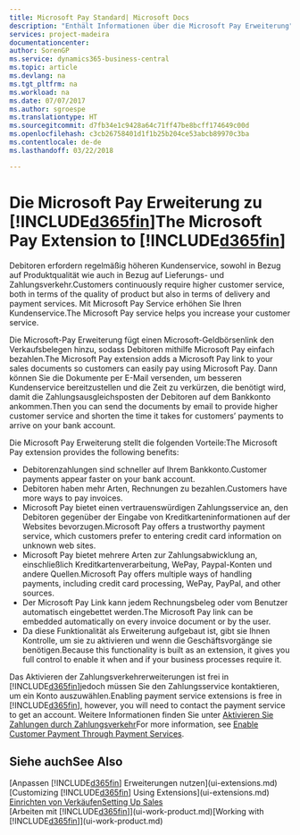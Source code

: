 ```yaml
---
title: Microsoft Pay Standard| Microsoft Docs
description: "Enthält Informationen über die Microsoft Pay Erweiterung"
services: project-madeira
documentationcenter: 
author: SorenGP
ms.service: dynamics365-business-central
ms.topic: article
ms.devlang: na
ms.tgt_pltfrm: na
ms.workload: na
ms.date: 07/07/2017
ms.author: sgroespe
ms.translationtype: HT
ms.sourcegitcommit: d7fb34e1c9428a64c71ff47be8bcff174649c00d
ms.openlocfilehash: c3cb26758401d1f1b25b204ce53abcb89970c3ba
ms.contentlocale: de-de
ms.lasthandoff: 03/22/2018

---
```

# <a name="the-microsoft-pay-extension-to-included365finincludesd365finlongmdmd"></a><span data-ttu-id="5ba3f-103">Die Microsoft Pay Erweiterung zu [!INCLUDE[d365fin](includes/d365fin_long_md.md)]</span><span class="sxs-lookup"><span data-stu-id="5ba3f-103">The Microsoft Pay Extension to [!INCLUDE[d365fin](includes/d365fin_long_md.md)]</span></span>
<span data-ttu-id="5ba3f-104">Debitoren erfordern regelmäßig höheren Kundenservice, sowohl in Bezug auf Produktqualität wie auch in Bezug auf Lieferungs- und Zahlungsverkehr.</span><span class="sxs-lookup"><span data-stu-id="5ba3f-104">Customers continuously require higher customer service, both in terms of the quality of product but also in terms of delivery and payment services.</span></span> <span data-ttu-id="5ba3f-105">Mit Microsoft Pay Service erhöhen Sie Ihren Kundenservice.</span><span class="sxs-lookup"><span data-stu-id="5ba3f-105">The Microsoft Pay service helps you increase your customer service.</span></span>

<span data-ttu-id="5ba3f-106">Die Microsoft-Pay Erweiterung fügt einen Microsoft-Geldbörsenlink den Verkaufsbelegen hinzu, sodass Debitoren mithilfe Microsoft Pay einfach bezahlen.</span><span class="sxs-lookup"><span data-stu-id="5ba3f-106">The Microsoft Pay extension adds a Microsoft Pay link to your sales documents so customers can easily pay using Microsoft Pay.</span></span> <span data-ttu-id="5ba3f-107">Dann können Sie die Dokumente per E-Mail versenden, um besseren Kundenservice bereitzustellen und die Zeit zu verkürzen, die benötigt wird, damit die Zahlungsausgleichsposten der Debitoren auf dem Bankkonto ankommen.</span><span class="sxs-lookup"><span data-stu-id="5ba3f-107">Then you can send the documents by email to provide higher customer service and shorten the time it takes for customers’ payments to arrive on your bank account.</span></span>

<span data-ttu-id="5ba3f-108">Die Microsoft Pay Erweiterung stellt die folgenden Vorteile:</span><span class="sxs-lookup"><span data-stu-id="5ba3f-108">The Microsoft Pay extension provides the following benefits:</span></span>
- <span data-ttu-id="5ba3f-109">Debitorenzahlungen sind schneller auf Ihrem Bankkonto.</span><span class="sxs-lookup"><span data-stu-id="5ba3f-109">Customer payments appear faster on your bank account.</span></span>
- <span data-ttu-id="5ba3f-110">Debitoren haben mehr Arten, Rechnungen zu bezahlen.</span><span class="sxs-lookup"><span data-stu-id="5ba3f-110">Customers have more ways to pay invoices.</span></span>
- <span data-ttu-id="5ba3f-111">Microsoft Pay bietet einen vertrauenswürdigen Zahlungsservice an, den Debitoren gegenüber der Eingabe von Kreditkarteninformationen auf der Websites bevorzugen.</span><span class="sxs-lookup"><span data-stu-id="5ba3f-111">Microsoft Pay offers a trustworthy payment service, which customers prefer to entering credit card information on unknown web sites.</span></span>
- <span data-ttu-id="5ba3f-112">Microsoft Pay bietet mehrere Arten zur Zahlungsabwicklung an, einschließlich Kreditkartenverarbeitung, WePay, Paypal-Konten und andere Quellen.</span><span class="sxs-lookup"><span data-stu-id="5ba3f-112">Microsoft Pay offers multiple ways of handling payments, including credit card processing, WePay, PayPal, and other sources.</span></span>
- <span data-ttu-id="5ba3f-113">Der Microsoft Pay Link kann jedem Rechnungsbeleg oder vom Benutzer automatisch eingebettet werden.</span><span class="sxs-lookup"><span data-stu-id="5ba3f-113">The Microsoft Pay link can be embedded automatically on every invoice document or by the user.</span></span>
- <span data-ttu-id="5ba3f-114">Da diese Funktionalität als Erweiterung aufgebaut ist, gibt sie Ihnen Kontrolle, um sie zu aktivieren und wenn die Geschäftsvorgänge sie benötigen.</span><span class="sxs-lookup"><span data-stu-id="5ba3f-114">Because this functionality is built as an extension, it gives you full control to enable it when and if your business processes require it.</span></span>

<span data-ttu-id="5ba3f-115">Das Aktivieren der Zahlungsverkehrerweiterungen ist frei in [!INCLUDE[d365fin](includes/d365fin_md.md)]jedoch müssen Sie den Zahlungsservice kontaktieren, um ein Konto auszuwählen.</span><span class="sxs-lookup"><span data-stu-id="5ba3f-115">Enabling payment service extensions is free in [!INCLUDE[d365fin](includes/d365fin_md.md)], however, you will need to contact the payment service to get an account.</span></span> <span data-ttu-id="5ba3f-116">Weitere Informationen finden Sie unter [Aktivieren Sie Zahlungen durch Zahlungsverkehr](sales-how-enable-payment-service-extensions.md)</span><span class="sxs-lookup"><span data-stu-id="5ba3f-116">For more information, see [Enable Customer Payment Through Payment Services](sales-how-enable-payment-service-extensions.md).</span></span>

## <a name="see-also"></a><span data-ttu-id="5ba3f-117">Siehe auch</span><span class="sxs-lookup"><span data-stu-id="5ba3f-117">See Also</span></span>
<span data-ttu-id="5ba3f-118">[Anpassen [!INCLUDE[d365fin](includes/d365fin_md.md)] Erweiterungen nutzen](ui-extensions.md)</span><span class="sxs-lookup"><span data-stu-id="5ba3f-118">[Customizing [!INCLUDE[d365fin](includes/d365fin_md.md)] Using Extensions](ui-extensions.md)</span></span>  
[<span data-ttu-id="5ba3f-119">Einrichten von Verkäufen</span><span class="sxs-lookup"><span data-stu-id="5ba3f-119">Setting Up Sales</span></span>](sales-setup-sales.md)  
<span data-ttu-id="5ba3f-120">[Arbeiten mit [!INCLUDE[d365fin](includes/d365fin_md.md)]](ui-work-product.md)</span><span class="sxs-lookup"><span data-stu-id="5ba3f-120">[Working with [!INCLUDE[d365fin](includes/d365fin_md.md)]](ui-work-product.md)</span></span>

